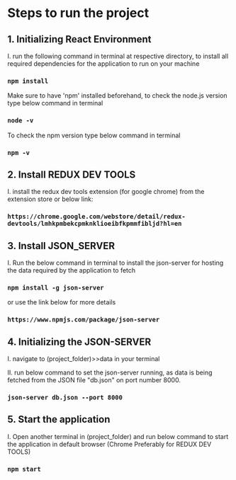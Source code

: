 # Steps to run the project

## 1. Initializing React Environment

  I. run the following command in terminal at respective directory, to install all required dependencies
     for the application to run on your machine

  ### `npm install`

  Make sure to have 'npm' installed beforehand, to check the node.js version type below command in terminal
  
  ### `node -v`
  
  To check the npm version type below command in terminal
  
   ### `npm -v`

## 2. Install REDUX DEV TOOLS

  I. install the redux dev tools extension (for google chrome) from the extension store or below link:
  
  ### `https://chrome.google.com/webstore/detail/redux-devtools/lmhkpmbekcpmknklioeibfkpmmfibljd?hl=en`

## 3. Install JSON_SERVER

  I. Run the below command in terminal to install the json-server for hosting the data required by the application to fetch
  
  ### `npm install -g json-server`
  
  or use the link below for more details
  
  ### `https://www.npmjs.com/package/json-server`
  
## 4. Initializing the JSON-SERVER

  I. navigate to (project_folder)>>data in your terminal

  II. run below command to set the json-server running, as data is being fetched from the JSON
      file "db.json" on port number 8000.

  ### `json-server db.json --port 8000`

## 5. Start the application

  I. Open another terminal in (project_folder) and run below command to start the application
     in default browser (Chrome Preferably for REDUX DEV TOOLS)

  ### `npm start`
